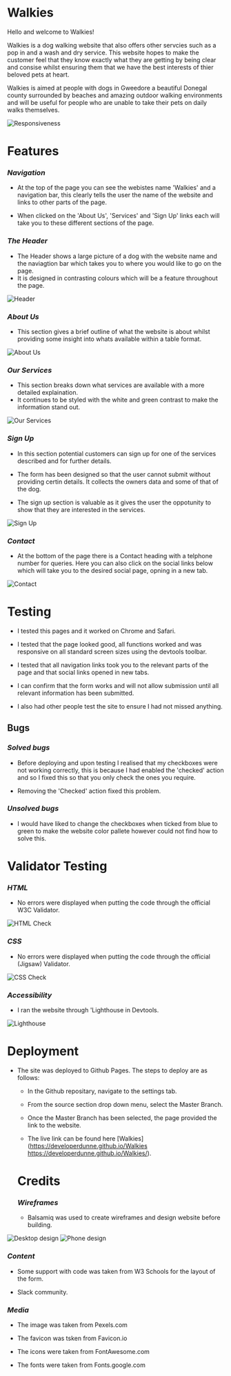 # Walkies
Hello and welcome to Walkies! 

Walkies is a dog walking website that also offers other servcies such as a pop in and a wash and dry service. This website hopes to make the customer feel that they know exactly what they are getting by being clear and consise whilst ensuring them that we have the best interests of thier beloved pets at heart.

Walkies is aimed at people with dogs in Gweedore a beautiful Donegal county surrounded by beaches and amazing outdoor walking environments and will be useful for people who are unable to take their pets on daily walks themselves.

![Responsiveness](README-images/responsive.png)
 
# Features

### *Navigation*

- At the top of the page you can see the webistes name 'Walkies' and a navigation bar, this clearly tells the user the name of the website and links to other parts of the page.

- When clicked on the 'About Us', 'Services' and 'Sign Up' links each will take you to these different sections of the page.


### *The Header*

- The Header shows a large picture of a dog with the website name and the naviagtion bar which takes you to where you would like to go on the page. 
- It is designed in contrasting colours which will be a feature throughout the page.

![Header](README-images/landing-page.png)

### *About Us*

- This section gives a brief outline of what the website is about whilst providing some insight into whats available within a table format.

![About Us](README-images/about.png)

### *Our Services*

- This section breaks down what services are available with a more detailed explaination. 
- It continues to be styled with the white and green contrast to make the information stand out.

![Our Services](README-images/services.png)

### *Sign Up*

- In this section potential customers can sign up for one of the services described and for further details.

- The form has been designed so that the user cannot submit without providing certin details. It collects the owners data and some of that of the dog.

- The sign up section is valuable as it gives the user the oppotunity to show that they are interested in the services.

![Sign Up](README-images/signup.png)

### *Contact*

- At the bottom of the page there is a Contact heading with a telphone number for queries. Here you can also click on the social links below which will take you to the desired social page, opning in a new tab.

![Contact](README-images/contact.png)

# Testing

- I tested this pages and it worked on Chrome and Safari.

- I tested that the page looked good, all functions worked and was responsive on all standard screen sizes using the devtools toolbar.

- I tested that all navigation links took you to the relevant parts of the page and that social links opened in new tabs.

- I can confirm that the form works and will not allow submission until all relevant information has been submitted.

- I also had other people test the site to ensure I had not missed anything.

## Bugs

### *Solved bugs*

- Before deploying and upon testing I realised that my checkboxes were not working correctly, this is because I had enabled the 'checked' action and so I fixed this so that you only check the ones you require.

- Removing the 'Checked' action fixed this problem.

### *Unsolved bugs*

- I would have liked to change the checkboxes when ticked from blue to green to make the website color pallete however could not find how to solve this.

# Validator Testing

### *HTML*

- No errors were displayed when putting the code through the official W3C Validator.

![HTML Check](README-images/HTML-validator.png)

### *CSS*

- No errors were displayed when putting the code through the official (Jigsaw) Validator.

![CSS Check](README-images/CSS-validator.png)

### *Accessibility*

- I ran the website through 'Lighthouse in Devtools.

 ![Lighthouse](README-images/lighthouse.png)

 # Deployment

- The site was deployed to Github Pages. The steps to deploy are as follows:
 
  - In the Github repositary, navigate to the settings tab.

  - From the source section drop down menu, select the Master Branch.

  - Once the Master Branch has been selected, the page provided the link to the website.

  - The live link can be found here [Walkies] (https://developerdunne.github.io/Walkies https://developerdunne.github.io/Walkies/).

  # Credits

  ### *Wireframes*
  - Balsamiq was used to create wireframes and design website before building.

![Desktop design](README-images/wireframes1.png)
![Phone design](README-images/wireframes2.png)

### *Content*

  - Some support with code was taken from W3 Schools for the layout of the form.

  - Slack community.

### *Media*

  - The image was taken from Pexels.com

  - The favicon was tsken from Favicon.io

  - The icons were taken from FontAwesome.com

  - The fonts were taken from Fonts.google.com

